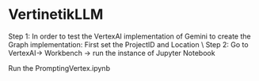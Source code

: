 # VertinetikLLM

Step 1: In order to test the VertexAI implementation of Gemini to create the Graph implementation: First set the ProjectID and Location \\ Step 2: Go to VertexAI-> Workbench -> run the instance of Jupyter Notebook 

Run the PromptingVertex.ipynb
